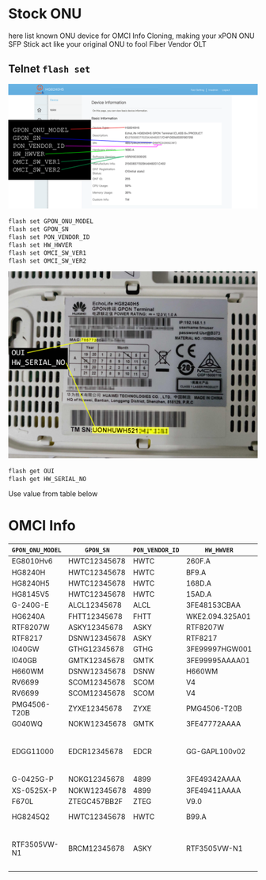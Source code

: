 # Stock ONU
here list known ONU device for OMCI Info Cloning, making your xPON ONU SFP Stick act like your original ONU to fool Fiber Vendor OLT

## Telnet `flash set`
![example](Images/HG8240H5_example.png)
```
flash set GPON_ONU_MODEL 
flash set GPON_SN 
flash set PON_VENDOR_ID 
flash set HW_HWVER 
flash set OMCI_SW_VER1 
flash set OMCI_SW_VER2 
```
![example](Images/IMG20230101020029EE.jpg)
```
flash get OUI
flash get HW_SERIAL_NO
```
Use value from table below

# OMCI Info
| `GPON_ONU_MODEL` | `GPON_SN`    |`PON_VENDOR_ID` | `HW_HWVER`      | `OMCI_SW_VER#`   | Owner     | ISP |
|------------------|--------------|----------------|-----------------|------------------|-----------|-----|
| EG8010Hv6        | HWTC12345678 | HWTC           | 260F.A          | V5R020C10S035    | lwk523    | [Allo](https://www.allo.my/city-broadband/) |
| HG8240H          | HWTC12345678 | HWTC           | BF9.A           | V3R017C10S100    | hezaika   | [TIME](https://www.time.com.my/personal/broadband/fibre-broadband) |
| HG8240H5         | HWTC12345678 | HWTC           | 168D.A          | V5R019C00S125    | anime4000 | [TM](https://www.unifi.com.my/) |
| HG8145V5         | HWTC12345678 | HWTC           | 15AD.A          | V5R020C00S060    | hezaika   | [TIME](https://www.time.com.my/personal/broadband/fibre-broadband) |
| G-240G-E         | ALCL12345678 | ALCL           | 3FE48153CBAA    | 3FE46606BGCB45   | anime4000 | [TM](https://www.unifi.com.my/) |
| HG6240A          | FHTT12345678 | FHTT           | WKE2.094.325A01 | RP2775           | lwk523    | [TM](https://www.unifi.com.my/) |
| RTF8207W         | ASKY12345678 | ASKY           | RTF8207W        | R8207WR210601    | pccr10001 | [Hinet](https://broadband.hinet.net/Broadband/internetManagement/internet/internet/internet_02.do) |
| RTF8217          | DSNW12345678 | ASKY           | RTF8217         | R8217R211219     | akw28888 | [Hinet](https://broadband.hinet.net/Broadband/internetManagement/internet/internet/internet_02.do) |
| I040GW           | GTHG12345678 | GTHG           | 3FE99997HGW001  | I040GWR200110    | akw28888 | [Hinet](https://broadband.hinet.net/Broadband/internetManagement/internet/internet/internet_02.do) |
| I040GB           | GMTK12345678 | GMTK           | 3FE99995AAAA01  | I040GBN131231    | akw28888 | [Hinet](https://broadband.hinet.net/Broadband/internetManagement/internet/internet/internet_02.do) |
| H660WM           | DSNW12345678 | DSNW           | H660WM          | H660WMR210825    | akw28888 | [Hinet](https://broadband.hinet.net/Broadband/internetManagement/internet/internet/internet_02.do) |
| RV6699           | SCOM12345678 | SCOM           | V4              | SC3.0.14         | skon77 | [MGTS](https://mgts.ru/) |
| RV6699           | SCOM12345678 | SCOM           | V4              | SC3.0.16         | skon77 | [MGTS](https://mgts.ru/) |
| PMG4506-T20B     | ZYXE12345678 | ZYXE           | PMG4506-T20B    | P4506R220712     | akw28888 | [Hinet](https://broadband.hinet.net/Broadband/internetManagement/internet/internet/internet_02.do) |
| G040WQ           | NOKW12345678 | GMTK           | 3FE47772AAAA    | G040WQR201207    | pccr10001 | [Hinet](https://broadband.hinet.net/Broadband/internetManagement/internet/internet/internet_02.do) |
| EDGG11000        | EDCR12345678 | EDCR           | GG-GAPL100v02   | GG-11000-C003    | Remooh    | [Vivo (Vivo 1/São Paulo region)](https://www.vivo.com.br/para-voce/produtos-e-servicos/para-casa/internet) |
| G-0425G-P        | NOKG12345678 | 4899           | 3FE49342AAAA    | G0425GR220315    | akw28888 | [Hinet](https://broadband.hinet.net/Broadband/internetManagement/internet/internet/internet_02.do) |
| XS-0525X-P       | NOKW12345678 | 4899           | 3FE49411AAAA    | XS0525R210706    | akw28888 | [Hinet](https://broadband.hinet.net/Broadband/internetManagement/internet/internet/internet_02.do) |
| F670L | ZTEGC457BB2F | ZTEG | V9.0 | V9.0.11P1N13 |ombuncit|[Indihome](https://indihome.co.id/)|
| HG8245Q2         | HWTC12345678 | HWTC           | B99.A           | V3R019C10S375    | killme56k | [Claro Brazil](https://www.claro.com.br/internet/banda-larga) |
| RTF3505VW-N1     | BRCM12345678 | ASKY           | RTF3505VW-N1    | R3505VWN1001     | Remooh    | [Vivo (Vivo 1/São Paulo region)](https://www.vivo.com.br/para-voce/produtos-e-servicos/para-casa/internet) |
